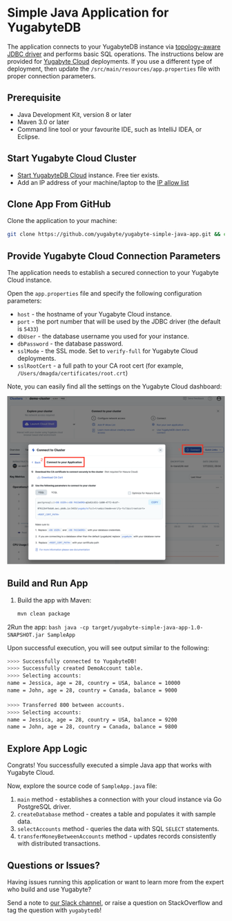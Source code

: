 # Simple Java Application for YugabyteDB

The application connects to your YugabyteDB instance via 
[topology-aware JDBC driver](https://docs.yugabyte.com/latest/integrations/jdbc-driver/) and performs basic SQL 
operations. The instructions below are provided for [Yugabyte Cloud](https://cloud.yugabyte.com/) deployments.
If you use a different type of deployment, then update the `/src/main/resources/app.properties` file with proper connection parameters.

## Prerequisite
* Java Development Kit, version 8 or later
* Maven 3.0 or later
* Command line tool or your favourite IDE, such as IntelliJ IDEA, or Eclipse.

## Start Yugabyte Cloud Cluster

* [Start YugabyteDB Cloud](https://docs.yugabyte.com/latest/yugabyte-cloud/cloud-quickstart/qs-add/) instance. Free tier exists.
* Add an IP address of your machine/laptop to the [IP allow list](https://docs.yugabyte.com/latest/yugabyte-cloud/cloud-secure-clusters/add-connections/#manage-ip-allow-lists)

## Clone App From GitHub

Clone the application to your machine:

```bash
git clone https://github.com/yugabyte/yugabyte-simple-java-app.git && cd yugabyte-simple-java-app
```

## Provide Yugabyte Cloud Connection Parameters

The application needs to establish a secured connection to your Yugabyte Cloud instance.

Open the `app.properties` file and specify the following configuration parameters:
* `host` - the hostname of your Yugabyte Cloud instance.
* `port` - the port number that will be used by the JDBC driver (the default is `5433`)
* `dbUser` - the database username you used for your instance.
* `dbPassword` - the database password.
* `sslMode` - the SSL mode. Set to `verify-full` for Yugabyte Cloud deployments.
* `sslRootCert` - a full path to your CA root cert (for example, `/Users/dmagda/certificates/root.crt`) 

Note, you can easily find all the settings on the Yugabyte Cloud dashboard:

![image](src/main/resources/cloud_app_settings.png)

## Build and Run App

1. Build the app with Maven:
    ```bash
    mvn clean package
    ```
2Run the app:
    ```bash
    java -cp target/yugabyte-simple-java-app-1.0-SNAPSHOT.jar SampleApp
    ```

Upon successful execution, you will see output similar to the following:

```bash
>>>> Successfully connected to YugabyteDB!
>>>> Successfully created DemoAccount table.
>>>> Selecting accounts:
name = Jessica, age = 28, country = USA, balance = 10000
name = John, age = 28, country = Canada, balance = 9000

>>>> Transferred 800 between accounts.
>>>> Selecting accounts:
name = Jessica, age = 28, country = USA, balance = 9200
name = John, age = 28, country = Canada, balance = 9800
```

## Explore App Logic

Congrats! You successfully executed a simple Java app that works with Yugabyte Cloud.

Now, explore the source code of `SampleApp.java` file:
1. `main` method - establishes a connection with your cloud instance via Go PostgreSQL driver.
3. `createDatabase` method - creates a table and populates it with sample data.
4. `selectAccounts` method - queries the data with SQL `SELECT` statements.
5. `transferMoneyBetweenAccounts` method - updates records consistently with distributed transactions.

## Questions or Issues?

Having issues running this application or want to learn more from the expert who build and use Yugabyte?

Send a note to [our Slack channel](https://join.slack.com/t/yugabyte-db/shared_invite/zt-xbd652e9-3tN0N7UG0eLpsace4t1d2A),
or raise a question on StackOverflow and tag the question with `yugabytedb`!
